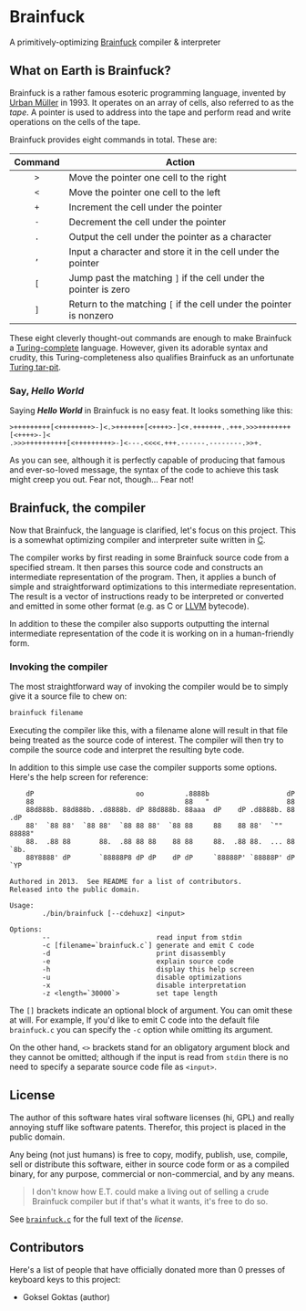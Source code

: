 # Brainfuck

A primitively-optimizing [Brainfuck](http://esolangs.org/wiki/brainfuck)
compiler & interpreter

## What on Earth is Brainfuck?

Brainfuck is a rather famous esoteric programming language, invented by
[Urban M&uuml;ller](http://esolangs.org/wiki/Urban_Müller) in 1993. It
operates on an array of cells, also referred to as the *tape*. A pointer is
used to address into the tape and perform read and write operations on the
cells of the tape.

Brainfuck provides eight commands in total. These are:

|Command|Action                                                             |
|:-----:|-------------------------------------------------------------------|
|  `>`  |Move the pointer one cell to the right                             |
|  `<`  |Move the pointer one cell to the left                              |
|  `+`  |Increment the cell under the pointer                               |
|  `-`  |Decrement the cell under the pointer                               |
|  `.`  |Output the cell under the pointer as a character                   |
|  `,`  |Input a character and store it in the cell under the pointer       |
|  `[`  |Jump past the matching `]` if the cell under the pointer is zero   |
|  `]`  |Return to the matching `[` if the cell under the pointer is nonzero|

These eight cleverly thought-out commands are enough to make Brainfuck a
[Turing-complete](http://esolangs.org/wiki/Turing-complete) language. However,
given its adorable syntax and crudity, this Turing-completeness also qualifies
Brainfuck as an unfortunate
[Turing tar-pit](http://esolangs.org/wiki/Turing_tarpit).

### Say, *Hello World*

Saying __*Hello World*__ in Brainfuck is no easy feat. It looks something like
this:

```brainfuck
>+++++++++[<++++++++>-]<.>+++++++[<++++>-]<+.+++++++..+++.>>>++++++++[<++++>-]<
.>>>++++++++++[<+++++++++>-]<---.<<<<.+++.------.--------.>>+.
```

As you can see, although it is perfectly capable of producing that famous and
ever-so-loved message, the syntax of the code to achieve this task might creep
you out.  Fear not, though&hellip; Fear not!

## Brainfuck, the compiler

Now that Brainfuck, the language is clarified, let's focus on this project.
This is a somewhat optimizing compiler and interpreter suite written in
[C](http://en.wikipedia.org/wiki/C_\(programming_language\)).

The compiler works by first reading in some Brainfuck source code from a
specified stream. It then parses this source code and constructs an
intermediate representation of the program. Then, it applies a bunch of simple
and straightforward optimizations to this intermediate representation. The
result is a vector of instructions ready to be interpreted or converted and
emitted in some other format (e.g. as C or
[LLVM](http://en.wikipedia.org/wiki/LLVM) bytecode).

In addition to these the compiler also supports outputting the internal
intermediate representation of the code it is working on in a human-friendly
form.

### Invoking the compiler

The most straightforward way of invoking the compiler would be to simply give
it a source file to chew on:

```bash
brainfuck filename
```

Executing the compiler like this, with a filename alone will result in that
file being treated as the source code of interest. The compiler will then try
to compile the source code and interpret the resulting byte code.

In addition to this simple use case the compiler supports some options. Here's
the help screen for reference:

```
    dP                         oo          .8888b                   dP
    88                                     88   "                   88
    88d888b. 88d888b. .d8888b. dP 88d888b. 88aaa  dP    dP .d8888b. 88  .dP
    88'  `88 88'  `88 88'  `88 88 88'  `88 88     88    88 88'  `"" 88888"
    88.  .88 88       88.  .88 88 88    88 88     88.  .88 88.  ... 88  `8b.
    88Y8888' dP       `88888P8 dP dP    dP dP     `88888P' `88888P' dP   `YP

Authored in 2013.  See README for a list of contributors.
Released into the public domain.

Usage:
        ./bin/brainfuck [--cdehuxz] <input>

Options:
        --                          read input from stdin
        -c [filename=`brainfuck.c`] generate and emit C code
        -d                          print disassembly
        -e                          explain source code
        -h                          display this help screen
        -u                          disable optimizations
        -x                          disable interpretation
        -z <length=`30000`>         set tape length
```

The `[]` brackets indicate an optional block of argument. You can omit these
at will. For example, If you'd like to emit C code into the default file
`brainfuck.c` you can specify the `-c` option while omitting its argument.

On the other hand, `<>` brackets stand for an obligatory argument block and
they cannot be omitted; although if the input is read from `stdin` there is no
need to specify a separate source code file as `<input>`.

## License

The author of this software hates viral software licenses (hi, GPL) and really
annoying stuff like software patents. Therefor, this project is placed in the
public domain.

Any being (not just humans) is free to copy, modify, publish, use, compile,
sell or distribute this software, either in source code form or as a compiled
binary, for any purpose, commercial or non-commercial, and by any means.

> I don't know how E.T. could make a living out of selling a crude Brainfuck
> compiler but if that's what it wants, it's free to do so.

See [`brainfuck.c`](src/brainfuck.c) for the full text of the *license*.

## Contributors

Here's a list of people that have officially donated more than 0 presses of
keyboard keys to this project:

* Goksel Goktas (author)
